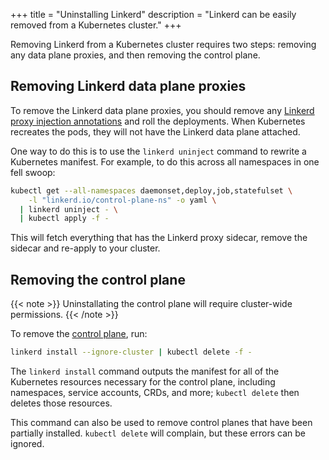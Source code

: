 +++
title = "Uninstalling Linkerd"
description = "Linkerd can be easily removed from a Kubernetes cluster."
+++

Removing Linkerd from a Kubernetes cluster requires two steps: removing any
data plane proxies, and then removing the control plane.

## Removing Linkerd data plane proxies

To remove the Linkerd data plane proxies, you should remove any [Linkerd proxy
injection annotations](/2/features/proxy-injection/) and roll the deployments.
When Kubernetes recreates the pods, they will not have the Linkerd data plane
attached.

One way to do this is to use the `linkerd uninject` command to rewrite a
Kubernetes manifest. For example, to do this across all namespaces in one fell
swoop:

```bash
kubectl get --all-namespaces daemonset,deploy,job,statefulset \
    -l "linkerd.io/control-plane-ns" -o yaml \
  | linkerd uninject - \
  | kubectl apply -f -
```

This will fetch everything that has the Linkerd proxy sidecar, remove the
sidecar and re-apply to your cluster.

## Removing the control plane

{{< note >}}
Uninstallating the control plane will require cluster-wide permissions.
{{< /note >}}

To remove the [control plane](/2/reference/architecture/#control-plane), run:

```bash
linkerd install --ignore-cluster | kubectl delete -f -
```

The `linkerd install` command outputs the manifest for all of the Kubernetes
resources necessary for the control plane, including namespaces, service
accounts, CRDs, and more; `kubectl delete` then deletes those resources.

This command can also be used to remove control planes that have been partially
installed. `kubectl delete` will complain, but these errors can be ignored.
